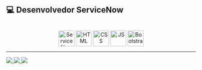 ## 💻 Desenvolvedor ServiceNow

<center>
  <div style="display: inline_block"><br>
    <img align="center" alt="ServiceNow" height="42" src="https://cdn.brandfetch.io/idn6njzi5Z/w/400/h/400/theme/dark/icon.jpeg?c=1bxid64Mup7aczewSAYMX&t=1677205841008">
    <img align="center" alt="HTML" height="42" src="https://img.icons8.com/color/48/000000/html-5.png">
    <img align="center" alt="CSS" height="42" src="https://img.icons8.com/color/48/000000/css3.png">
    <img align="center" alt="JS" height="42" src="https://img.icons8.com/color/48/000000/javascript.png">
    <img align="center" alt="Bootstrap" height="42" src="https://res.cloudinary.com/kevinnchristian/image/upload/v1594675630/bootstrap_wnrqzq.svg">
  </div>
</center>

<hr/>

<div>
<a href="https://www.linkedin.com/in/kevinnchristian" target="_blank">
  <img src="https://img.shields.io/badge/-LinkedIn-%230077B5?style=for-the-badge&logo=linkedin&logoColor=white" target="_blank">
</a> 
<a href = "mailto:contact@kevinnchristian.com">
  <img src="https://img.shields.io/badge/-Email-%23333?style=for-the-badge&logo=gmail&logoColor=white" target="_blank">  
</a>
<a href = "https://wa.me/+5511954535086" target="_blank">
  <img src="https://img.shields.io/badge/-WhatsApp-%23333?style=for-the-badge&logo=whatsapp&logoColor=white" target="_blank">  
</a>
</div>

